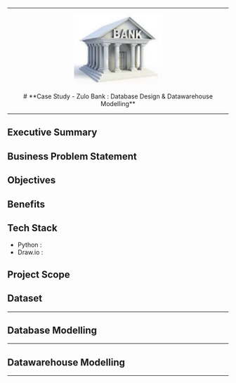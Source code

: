 
---
<p align="center">
  <img src="../assets/banklogo.png" alt="Bank Logo" width="200"/>
</p>
<p align="center">
# **Case Study -  Zulo Bank : Database Design & Datawarehouse  Modelling** 
</p>

---
## **Executive Summary**


## **Business Problem Statement**


## **Objectives**


## **Benefits**


## **Tech Stack**
- Python : 
- Draw.io :

## **Project Scope**


## **Dataset**

---

## **Database Modelling**


---

## **Datawarehouse Modelling**


---
